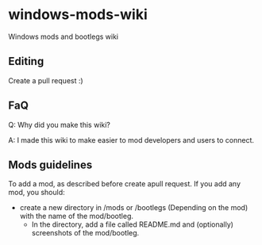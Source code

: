 # windows-mods-wiki
Windows mods and bootlegs wiki

## Editing
Create a pull request :) 

## FaQ
Q: Why did you make this wiki?

A: I made this wiki to make easier to mod developers and users to connect.

## Mods guidelines
To add a mod, as described before create apull request. If you add any mod, you should:
- create a new directory in /mods or /bootlegs (Depending on the mod) with the name of the mod/bootleg.
  - In the directory, add a file called README.md and (optionally) screenshots of the mod/bootleg.
